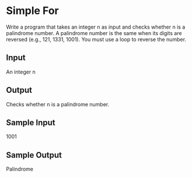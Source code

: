 # Simple For

Write a program that takes an integer n as input and checks whether n is a palindrome number. A palindrome number is the same when its digits are reversed (e.g., 121, 1331, 1001). You must use a loop to reverse the number.  


## Input
An integer n

## Output
Checks whether n is a palindrome number.

## Sample Input
1001

## Sample Output
Palindrome

